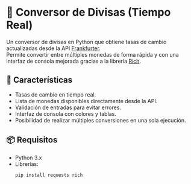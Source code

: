 # 💱 Conversor de Divisas (Tiempo Real)

Un conversor de divisas en Python que obtiene tasas de cambio actualizadas desde la API [Frankfurter](https://www.frankfurter.app/).  
Permite convertir entre múltiples monedas de forma rápida y con una interfaz de consola mejorada gracias a la librería [Rich](https://rich.readthedocs.io/).

## 🚀 Características
- Tasas de cambio en tiempo real.
- Lista de monedas disponibles directamente desde la API.
- Validación de entradas para evitar errores.
- Interfaz de consola con colores y tablas.
- Posibilidad de realizar múltiples conversiones en una sola ejecución.

## 📦 Requisitos
- Python 3.x
- Librerías:
  ```bash
  pip install requests rich
